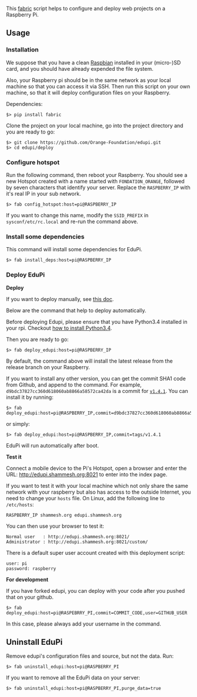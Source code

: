 This [fabric](http://www.fabfile.org/) script helps to configure and deploy web projects on a Raspberry Pi.

## Usage

### Installation

We suppose that you have a clean [Raspbian](https://www.raspberrypi.org/downloads/) installed in your (micro-)SD card,
and you should have already expended the file system.

Also, your Raspberry pi should be in the same network as your local machine so that you can access it via SSH.
Then run this script on your own machine, so that it will deploy configuration files on your Raspberry.

Dependencies:


    $> pip install fabric

Clone the project on your local machine, go into the project directory and you are ready to go:


    $> git clone https://github.com/Orange-Foundation/edupi.git
    $> cd edupi/deploy


### Configure hotspot


Run the following command, then reboot your Raspberry.
You should see a new Hotspot created with a name started with `FONDATION_ORANGE`,
followed by seven characters that identify your server.
Replace the `RASPBERRY_IP` with it's real IP in your sub network.

    $> fab config_hotspot:host=pi@RASPBERRY_IP

If you want to change this name, modify the `SSID_PREFIX` in `sysconf/etc/rc.local` and re-run the command above.

### Install some dependencies

This command will install some dependencies for EduPi.

    $> fab install_deps:host=pi@RASPBERRY_IP

### Deploy EduPi

**Deploy**

If you want to deploy manually, see [this doc](../doc/deploy.md).

Below are the command that help to deploy automatically.

Before deploying Edupi, please ensure that you have Python3.4 installed in your rpi.
Checkout [how to install Python3.4](../doc/how-to.md).

Then you are ready to go:

    $> fab deploy_edupi:host=pi@RASPBERRY_IP

By default, the command above will install the latest release from the release branch on your Raspberry.

If you want to install any other version, you can get the commit SHA1 code from Github, and append to the command.
For example, `d9bdc37827cc360d618060ab8866a58572ca42da` is a commit for
[`v1.4.1`](https://github.com/Orange-Foundation/edupi/releases/tag/v1.4.1).
You can install it by running:

    $> fab deploy_edupi:host=pi@RASPBERRY_IP,commit=d9bdc37827cc360d618060ab8866a58572ca42da

or simply:

    $> fab deploy_edupi:host=pi@RASPBERRY_IP,commit=tags/v1.4.1

EduPi will run automatically after boot.


**Test it**

Connect a mobile device to the Pi's Hotspot,
open a browser and enter the URL: http://edupi.shammesh.org:8021 to enter into the index page.

If you want to test it with your local machine which not only share the same network with your raspberry but also
has access to the outside Internet, you need to change your `hosts` file. On Linux, add the following line to `/etc/hosts`:

    RASPBERRY_IP shammesh.org edupi.shammesh.org

You can then use your browser to test it:

    Normal user   : http://edupi.shammesh.org:8021/
    Administrator : http://edupi.shammesh.org:8021/custom/

There is a default super user account created with this deployment script:

    user: pi
    password: raspberry

**For development**

If you have forked edupi, you can deploy with your code after you pushed that on your github.

    $> fab deploy_edupi:host=pi@RASPEBRRY_PI,commit=COMMIT_CODE,user=GITHUB_USER

In this case, please always add your username in the command.

## Uninstall EduPi

Remove edupi's configuration files and source, but not the data. Run:

    $> fab uninstall_edupi:host=pi@RASPBERRY_PI

If you want to remove all the EduPi data on your server:

    $> fab uninstall_edupi:host=pi@RASPBERRY_PI,purge_data=true
